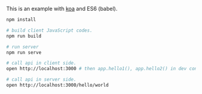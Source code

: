 
This is an example with [koa](http://koajs.com/) and ES6 (babel).

```sh
npm install

# build client JavaScript codes.
npm run build

# run server
npm run serve

# call api in client side.
open http://localhost:3000 # then app.hello1(), app.hello2() in dev console.

# call api in server side.
open http://localhost:3000/hello/world
```
